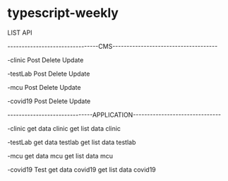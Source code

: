# typescript-weekly

LIST API

--------------------------------CMS-------------------------------------

-clinic
Post
Delete
Update

-testLab
Post
Delete
Update

-mcu
Post
Delete
Update

-covid19 
Post
Delete
Update


------------------------------APPLICATION-------------------------------

-clinic
get data clinic
get list data clinic

-testLab
get data testlab
get list data testlab

-mcu
get data mcu
get list data mcu

-covid19 Test
get data covid19 
get list data covid19 
